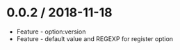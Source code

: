 0.0.2 / 2018-11-18
==================

  * Feature - option:version
  * Feature - default value and REGEXP for register option